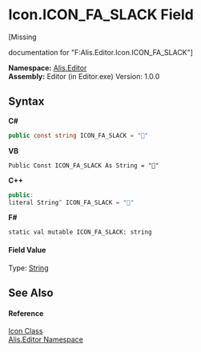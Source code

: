 # Icon.ICON_FA_SLACK Field
 

\[Missing <summary> documentation for "F:Alis.Editor.Icon.ICON_FA_SLACK"\]

**Namespace:**&nbsp;<a href="b150ade4-39de-a232-5f06-d3cdc1b2c538">Alis.Editor</a><br />**Assembly:**&nbsp;Editor (in Editor.exe) Version: 1.0.0

## Syntax

**C#**<br />
``` C#
public const string ICON_FA_SLACK = ""
```

**VB**<br />
``` VB
Public Const ICON_FA_SLACK As String = ""
```

**C++**<br />
``` C++
public:
literal String^ ICON_FA_SLACK = ""
```

**F#**<br />
``` F#
static val mutable ICON_FA_SLACK: string
```


#### Field Value
Type: <a href="https://docs.microsoft.com/dotnet/api/system.string" target="_blank">String</a>

## See Also


#### Reference
<a href="cc0f883c-67f8-f772-c6d7-a60b129f22a7">Icon Class</a><br /><a href="b150ade4-39de-a232-5f06-d3cdc1b2c538">Alis.Editor Namespace</a><br />